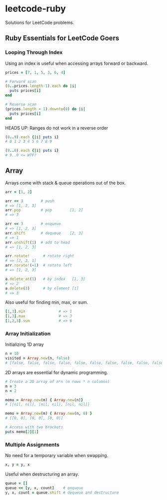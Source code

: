 # leetcode-ruby

Solutions for LeetCode problems.


## Ruby Essentials for LeetCode Goers

### Looping Through Index
Using an index is useful when accessing arrays forward or backward.
```rb
prices = [7, 1, 5, 3, 6, 4]

# Forward scan
(0..prices.length-1).each do |i|
  puts prices[i]
end

# Reverse scan
(prices.length - 1).downto(0) do |i|
  puts prices[i]
end
```

HEADS UP: Ranges do not work in a reverse order
```rb
(0..9).each {|i| puts i}
# 0 1 2 3 4 5 6 7 8 9

(9..0).each {|i| puts i}
# 9..0 <= WTF?
```

## Array
Arrays come with stack & queue operations out of the box.
```rb
arr = [1, 2]

arr << 3        # push
# => [1, 2, 3]
arr.pop         # pop        [1, 2]
# => 3

arr << 3        # enqueue
# => [1, 2, 3]
arr.shift       # dequeue    [2, 3]
# => 1
arr.unshift(1)  # add to head
# => [1, 2, 3]

arr.rotate!      # rotate right
# => [2, 3, 1]
arr.rorate!(-1)  # rotate left
# => [1, 2, 3]

a.delete_at(1)   # by index   [1, 3]
# => 2
a.delete(3)      # by element [1]
# => 3
```

Also useful for finding min, max, or sum.
```rb
[1,3].min               # => 1
[1,3].max               # => 3
[1,2,3].sum             # => 6
```

### Array Initialization
Initializing 1D array
```rb
n = 10
visited = Array.new(n, false)
# [false, false, false, false, false, false, false, false, false, false]
```

2D arrays are essential for dynamic programming.
```rb
# Create a 2D array of m*n (m rows * n columns)
m = 3
n = 2

memo = Array.new(m) { Array.new(n)}
# [[nil, nil], [nil, nil], [nil, nil]]

memo = Array.new(m) { Array.new(n, 0) }
# [[0, 0], [0, 0], [0, 0]]

# Access with two brackets
puts memo[2][1]
```

### Multiple Assignments
No need for a temporary variable when swapping.
```rb
x, y = y, x
```

Useful when destructuring an array.
```rb
queue = []
queue << [y, x, count]    # enqueue
y, x, count = queue.shift # dequeue and destructure
```
